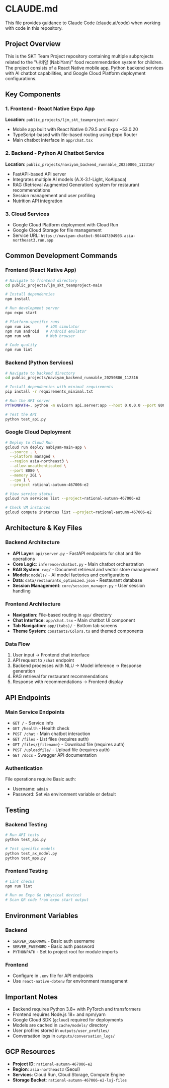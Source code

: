 # CLAUDE.md

This file provides guidance to Claude Code (claude.ai/code) when working with code in this repository.

## Project Overview

This is the SKT Team Project repository containing multiple subprojects related to the "나비얌 (NabiYam)" food recommendation system for children. The project consists of a React Native mobile app, Python backend services with AI chatbot capabilities, and Google Cloud Platform deployment configurations.

## Key Components

### 1. Frontend - React Native Expo App
**Location**: `public_projects/ljm_skt_teamproject-main/`
- Mobile app built with React Native 0.79.5 and Expo ~53.0.20
- TypeScript-based with file-based routing using Expo Router
- Main chatbot interface in `app/chat.tsx`

### 2. Backend - Python AI Chatbot Service  
**Location**: `public_projects/naviyam_backend_runnable_20250806_112316/`
- FastAPI-based API server
- Integrates multiple AI models (A.X-3.1-Light, KoAlpaca)
- RAG (Retrieval Augmented Generation) system for restaurant recommendations
- Session management and user profiling
- Nutrition API integration

### 3. Cloud Services
- Google Cloud Platform deployment with Cloud Run
- Google Cloud Storage for file management
- Service URL: `https://naviyam-chatbot-904447394903.asia-northeast3.run.app`

## Common Development Commands

### Frontend (React Native App)
```bash
# Navigate to frontend directory
cd public_projects/ljm_skt_teamproject-main

# Install dependencies
npm install

# Run development server
npx expo start

# Platform-specific runs
npm run ios       # iOS simulator
npm run android   # Android emulator  
npm run web       # Web browser

# Code quality
npm run lint
```

### Backend (Python Services)
```bash
# Navigate to backend directory
cd public_projects/naviyam_backend_runnable_20250806_112316

# Install dependencies with minimal requirements
pip install -r requirements_minimal.txt

# Run the API server
PYTHONPATH=. python -m uvicorn api.server:app --host 0.0.0.0 --port 8000

# Test the API
python test_api.py
```

### Google Cloud Deployment
```bash
# Deploy to Cloud Run
gcloud run deploy nabiyam-main-app \
  --source . \
  --platform managed \
  --region asia-northeast3 \
  --allow-unauthenticated \
  --port 8080 \
  --memory 2Gi \
  --cpu 1 \
  --project rational-autumn-467006-e2

# View service status
gcloud run services list --project=rational-autumn-467006-e2

# Check VM instances
gcloud compute instances list --project=rational-autumn-467006-e2
```

## Architecture & Key Files

### Backend Architecture
- **API Layer**: `api/server.py` - FastAPI endpoints for chat and file operations
- **Core Logic**: `inference/chatbot.py` - Main chatbot orchestration
- **RAG System**: `rag/` - Document retrieval and vector store management
- **Models**: `models/` - AI model factories and configurations
- **Data**: `data/restaurants_optimized.json` - Restaurant database
- **Session Management**: `core/session_manager.py` - User session handling

### Frontend Architecture  
- **Navigation**: File-based routing in `app/` directory
- **Chat Interface**: `app/chat.tsx` - Main chatbot UI component
- **Tab Navigation**: `app/(tabs)/` - Bottom tab screens
- **Theme System**: `constants/Colors.ts` and themed components

### Data Flow
1. User input → Frontend chat interface
2. API request to `/chat` endpoint
3. Backend processes with NLU → Model inference → Response generation
4. RAG retrieval for restaurant recommendations
5. Response with recommendations → Frontend display

## API Endpoints

### Main Service Endpoints
- `GET /` - Service info
- `GET /health` - Health check
- `POST /chat` - Main chatbot interaction
- `GET /files` - List files (requires auth)
- `GET /files/{filename}` - Download file (requires auth)
- `POST /uploadfile/` - Upload file (requires auth)
- `GET /docs` - Swagger API documentation

### Authentication
File operations require Basic auth:
- Username: `admin`  
- Password: Set via environment variable or default

## Testing

### Backend Testing
```bash
# Run API tests
python test_api.py

# Test specific models
python test_ax_model.py
python test_mps.py
```

### Frontend Testing
```bash
# Lint checks
npm run lint

# Run on Expo Go (physical device)
# Scan QR code from expo start output
```

## Environment Variables

### Backend
- `SERVER_USERNAME` - Basic auth username
- `SERVER_PASSWORD` - Basic auth password
- `PYTHONPATH` - Set to project root for module imports

### Frontend
- Configure in `.env` file for API endpoints
- Use `react-native-dotenv` for environment management

## Important Notes

- Backend requires Python 3.8+ with PyTorch and transformers
- Frontend requires Node.js 18+ and npm/yarn
- Google Cloud SDK (`gcloud`) required for deployments
- Models are cached in `cache/models/` directory
- User profiles stored in `outputs/user_profiles/`
- Conversation logs in `outputs/conversation_logs/`

## GCP Resources
- **Project ID**: `rational-autumn-467006-e2`
- **Region**: `asia-northeast3` (Seoul)
- **Services**: Cloud Run, Cloud Storage, Compute Engine
- **Storage Bucket**: `rational-autumn-467006-e2-lsj-files`